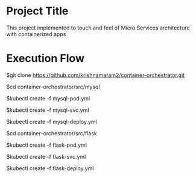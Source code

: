 # Project Title

This project implemented to touch and feel of Micro Services architecture with containerized apps

# Execution Flow

$git clone https://github.com/krishnamaram2/container-orchestrator.git

$cd container-orchestrator/src/mysql

$kubectl create -f mysql-pod.yml

$kubectl create -f mysql-svc.yml

$kubectl create -f mysql-deploy.yml

$cd container-orchestrator/src/flask

$kubectl create -f flask-pod.yml

$kubectl create -f flask-svc.yml

$kubectl create -f flask-deploy.yml
